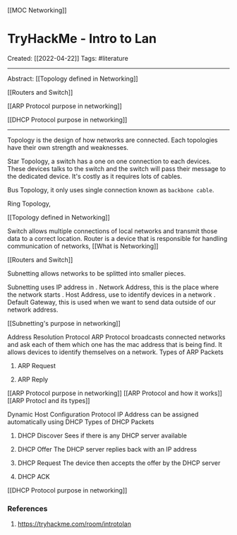 [[MOC Networking]]

# TryHackMe - Intro to Lan
Created:  [[2022-04-22]]
Tags:  #literature  

---
Abstract:
[[Topology defined in Networking]]

[[Routers and Switch]]

[[ARP Protocol purpose in networking]]

[[DHCP Protocol purpose in networking]]


---
Topology is the design of how networks are connected. 
Each topologies have their own strength and weaknesses. 


Star Topology, a switch has a one on one connection to each devices. These devices talks to the switch and the switch will pass their message to the dedicated device. It's costly as it requires lots of cables.  


Bus Topology, it only uses single connection known as `backbone cable`. 


Ring Topology, 


[[Topology defined in Networking]]



Switch allows multiple connections of local networks and transmit those data to a correct location. 
Router is a device that is responsible for handling communication of networks, [[What is Networking]]

[[Routers and Switch]]




Subnetting allows networks to be splitted into smaller pieces. 

Subnetting uses IP address in
. Network Address, this is the place where the network starts
. Host Address, use to identify devices in a network
. Default Gateway, this is used when we want to send data outside of our network address. 

[[Subnetting's purpose in networking]]



Address Resolution Protocol
ARP Protocol broadcasts connected networks and ask each of them which one has the mac address that is being find. It allows devices to identify themselves on a network. 
Types of ARP Packets
1. ARP Request

2. ARP Reply


[[ARP Protocol purpose in networking]]
[[ARP Protocol and how it works]]
[[ARP Protocl and its types]]


Dynamic Host Configuration Protocol
IP Address can be assigned automatically using DHCP
Types of DHCP Packets
1. DHCP Discover 
Sees if there is any DHCP server available

2. DHCP Offer
The DHCP server replies back with an IP address

3. DHCP Request
The device then accepts the offer by the DHCP server

4. DHCP ACK


[[DHCP Protocol purpose in networking]]




### References
1. https://tryhackme.com/room/introtolan
